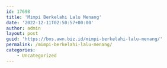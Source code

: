 ```yaml
---
id: 17698
title: 'Mimpi Berkelahi Lalu Menang'
date: '2022-12-11T02:50:57+00:00'
author: admin
layout: post
guid: 'https://bos.awn.biz.id/mimpi-berkelahi-lalu-menang/'
permalink: /mimpi-berkelahi-lalu-menang/
categories:
    - Uncategorized
---
```


